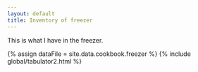 ```yaml
---
layout: default
title: Inventory of freezer
---
```


This is what I have in the freezer.

{% assign dataFile = site.data.cookbook.freezer %}
{% include global/tabulator2.html %}
